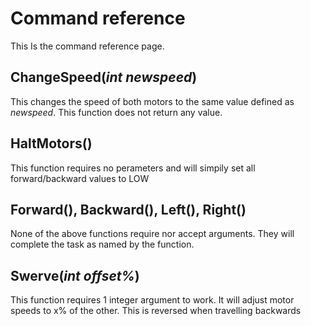 # Command reference
This Is the command reference page.
## ChangeSpeed(_int newspeed_)
This changes the speed of both motors to the same value defined as _newspeed_. This function does not return any value.
## HaltMotors()
This function requires no perameters and will simpily set all forward/backward values to LOW
## Forward(), Backward(), Left(), Right()
None of the above functions require nor accept arguments. They will complete the task as named by the function.
## Swerve(_int offset%_)
This function requires 1 integer argument to work. It will adjust motor speeds to x% of the other. This is reversed when travelling backwards